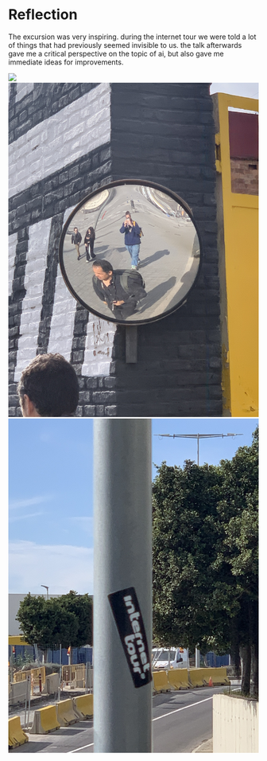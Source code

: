 # Reflection 
The excursion was very inspiring. during the internet tour we were told a lot of things that had previously seemed invisible to us. the talk afterwards gave me a critical perspective on the topic of ai, but also gave me immediate ideas for improvements. 

![](../../../images/Bearbeitet/IMG_9953.JPG)
![](../../../images/Bearbeitet/IMG_9955.JPG)
![](../../../images/Bearbeitet/IMG_9961.JPG)